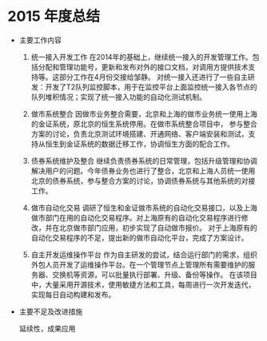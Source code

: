 # 2015 年度总结

+ 主要工作内容

  1. 统一接入开发工作
     在2014年的基础上，继续统一接入的开发管理工作。包括分配和管理功能号，更新和发布对外的接口文档，对调用方提供技术支持等。这部分工作在4月份交接给邹静。
     对统一接入还进行了一些自主研发：开发了T2队列监控脚本，用于在监控平台上面监控统一接入各节点的队列堆积情况；实现了统一接入功能的自动化测试机制。
  	 
  2. 做市系统整合
     因做市业务整合需要，北京和上海的做市业务统一使用上海的金证系统，原北京的恒生系统停用。在做市系统整合项目中，
     参与整合方案的讨论，负责北京测试环境搭建、开通网络、客户端安装和测试，支持从恒生到金证系统的数据迁移工作，协调恒生方面的配合工作。
     
  3. 债券系统维护及整合
     继续负责债券系统的日常管理，包括升级管理和协调解决用户的问题。今年债券业务也进行了整合，北京和上海人员统一使用北京的债券系统，参与整合方案的讨论，协调债券系统与其他系统的对接工作。

  4. 做市自动化交易
     调研了恒生和金证做市系统的自动化交易接口，以及上海做市部门在用的自动化交易程序。对上海原有的自动化交易程序进行修改，并在北京做市部门应用，初步实现了自动做市报价。
     对于上海原有的自动化交易程序的不足，提出新的做市自动化平台，完成了方案设计。

  5. 自主开发运维操作平台
     作为自主研发的尝试，结合运行部门的需求，组织外包人员开发了运维操作平台。在一个管理节点上管理所有需要维护的服务器、交换机等资源，可以批量执行部署、升级、备份等操作。
     在该项目中，大量采用开源技术，使用敏捷方法和工具，每周进行一次开发迭代，实现每日自动构建和发布。



+ 主要不足及改进措施
  
   延续性，成果应用

